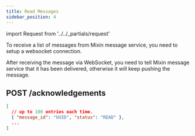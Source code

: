 ```yaml
---
title: Read Messages
sidebar_position: 4
---
```


import Request from '../../_partials/request'

To receive a list of messages from Mixin message service, you need to setup a websocket connection.

After receiving the message via WebSocket, you need to tell Mixin message service that it has been delivered, otherwise it will keep pushing the message.

## POST /acknowledgements

<Request title="Ack messages" method="POST" url="/acknowledgements --data '[{&quot;message_id&quot;:&quot;928c5c40-769c-3e97-8387-fb1ae0645311&quot;, &quot;status&quot;:&quot;READ&quot;}]'" />

```json title="Response"
[
  // up to 100 entries each time.
  { "message_id": "UUID", "status": "READ" },
  ...
]
```

